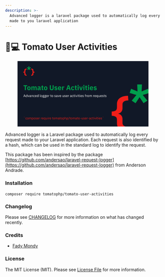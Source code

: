 ```yaml
---
description: >-
  Advanced logger is a laravel package used to automatically log every request
  made to you laravel application
---
```


# 👨💻 Tomato User Activities



<figure><img src="../../.gitbook/assets/user-acti.png" alt=""><figcaption></figcaption></figure>

Advanced logger is a Laravel package used to automatically log every request made to your Laravel application. Each request is also identified by a hash, which can be used in the standard log to identify the request.

This package has been inspired by the package [https://github.com/andersao/laravel-request-logger](https://github.com/andersao/laravel-request-logger) from Anderson Andrade.

### Installation

```
composer require tomatophp/tomato-user-activities
```

### Changelog

Please see [CHANGELOG](https://github.com/tomatophp/tomato-user-activities/blob/master/CHANGELOG.md) for more information on what has changed recently.

### Credits

* [Fady Mondy](https://github.com/3x1io)

### License

The MIT License (MIT). Please see [License File](https://github.com/tomatophp/tomato-user-activities/blob/master/LICENSE.md) for more information.
